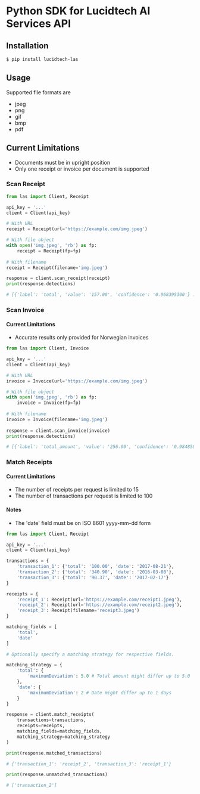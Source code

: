 # Python SDK for Lucidtech AI Services API

## Installation

```bash
$ pip install lucidtech-las
```

## Usage

Supported file formats are
- jpeg
- png
- gif
- bmp
- pdf

## Current Limitations

- Documents must be in upright position
- Only one receipt or invoice per document is supported

### Scan Receipt

```python
from las import Client, Receipt

api_key = '...'
client = Client(api_key)

# With URL
receipt = Receipt(url='https://example.com/img.jpeg')

# With file object
with open('img.jpeg', 'rb') as fp:
    receipt = Receipt(fp=fp)
    
# With filename
receipt = Receipt(filename='img.jpeg')

response = client.scan_receipt(receipt)
print(response.detections)

# [{'label': 'total', 'value': '157.00', 'confidence': '0.968395300'} ...]
```

### Scan Invoice

#### Current Limitations
- Accurate results only provided for Norwegian invoices

```python
from las import Client, Invoice

api_key = '...'
client = Client(api_key)

# With URL
invoice = Invoice(url='https://example.com/img.jpeg')

# With file object
with open('img.jpeg', 'rb') as fp:
    invoice = Invoice(fp=fp)
    
# With filename
invoice = Invoice(filename='img.jpeg')
    
response = client.scan_invoice(invoice)
print(response.detections)

# [{'label': 'total_amount', 'value': '256.00', 'confidence': '0.98485885'} ...]
```

### Match Receipts


#### Current Limitations
- The number of receipts per request is limited to 15 
- The number of transactions per request is limited to 100

#### Notes
- The 'date' field must be on ISO 8601 yyyy-mm-dd form


```python
from las import Client, Receipt

api_key = '...'
client = Client(api_key)

transactions = {
    'transaction_1': {'total': '100.00', 'date': '2017-08-21'}, 
    'transaction_2': {'total': '340.90', 'date': '2016-03-08'},
    'transaction_3': {'total': '90.37', 'date': '2017-02-17'}
}

receipts = {
    'receipt_1': Receipt(url='https://example.com/receipt1.jpeg'),
    'receipt_2': Receipt(url='https://example.com/receipt2.jpeg'),
    'receipt_3': Receipt(filename='receipt3.jpeg')
}

matching_fields = [
    'total',
    'date'
]

# Optionally specify a matching strategy for respective fields.

matching_strategy = {
    'total': {
        'maximumDeviation': 5.0 # Total amount might differ up to 5.0
    },
    'date': {
        'maximumDeviation': 2 # Date might differ up to 1 days
    }
}

response = client.match_receipts(
    transactions=transactions,
    receipts=receipts,
    matching_fields=matching_fields,
    matching_strategy=matching_strategy
)

print(response.matched_transactions)

# {'transaction_1': 'receipt_2', 'transaction_3': 'receipt_1'}

print(response.unmatched_transactions)

# ['transaction_2']
```


